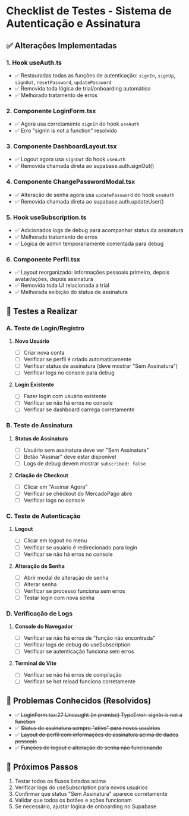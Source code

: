 # Checklist de Testes - Sistema de Autenticação e Assinatura

## ✅ Alterações Implementadas

### 1. Hook useAuth.ts

- ✅ Restauradas todas as funções de autenticação: `signIn`, `signUp`, `signOut`, `resetPassword`, `updatePassword`
- ✅ Removida toda lógica de trial/onboarding automático
- ✅ Melhorado tratamento de erros

### 2. Componente LoginForm.tsx

- ✅ Agora usa corretamente `signIn` do hook `useAuth`
- ✅ Erro "signIn is not a function" resolvido

### 3. Componente DashboardLayout.tsx

- ✅ Logout agora usa `signOut` do hook `useAuth`
- ✅ Removida chamada direta ao supabase.auth.signOut()

### 4. Componente ChangePasswordModal.tsx

- ✅ Alteração de senha agora usa `updatePassword` do hook `useAuth`
- ✅ Removida chamada direta ao supabase.auth.updateUser()

### 5. Hook useSubscription.ts

- ✅ Adicionados logs de debug para acompanhar status da assinatura
- ✅ Melhorado tratamento de erros
- ✅ Lógica de admin temporariamente comentada para debug

### 6. Componente Perfil.tsx

- ✅ Layout reorganizado: informações pessoais primeiro, depois avatar/ações, depois assinatura
- ✅ Removida toda UI relacionada a trial
- ✅ Melhorada exibição do status de assinatura

## 🧪 Testes a Realizar

### A. Teste de Login/Registro

1. **Novo Usuário**

   - [ ] Criar nova conta
   - [ ] Verificar se perfil é criado automaticamente
   - [ ] Verificar status de assinatura (deve mostrar "Sem Assinatura")
   - [ ] Verificar logs no console para debug

2. **Login Existente**
   - [ ] Fazer login com usuário existente
   - [ ] Verificar se não há erros no console
   - [ ] Verificar se dashboard carrega corretamente

### B. Teste de Assinatura

1. **Status de Assinatura**

   - [ ] Usuário sem assinatura deve ver "Sem Assinatura"
   - [ ] Botão "Assinar" deve estar disponível
   - [ ] Logs de debug devem mostrar `subscribed: false`

2. **Criação de Checkout**
   - [ ] Clicar em "Assinar Agora"
   - [ ] Verificar se checkout do MercadoPago abre
   - [ ] Verificar logs no console

### C. Teste de Autenticação

1. **Logout**

   - [ ] Clicar em logout no menu
   - [ ] Verificar se usuário é redirecionado para login
   - [ ] Verificar se não há erros no console

2. **Alteração de Senha**
   - [ ] Abrir modal de alteração de senha
   - [ ] Alterar senha
   - [ ] Verificar se processo funciona sem erros
   - [ ] Testar login com nova senha

### D. Verificação de Logs

1. **Console do Navegador**

   - [ ] Verificar se não há erros de "função não encontrada"
   - [ ] Verificar logs de debug do useSubscription
   - [ ] Verificar se autenticação funciona sem erros

2. **Terminal do Vite**
   - [ ] Verificar se não há erros de compilação
   - [ ] Verificar se hot reload funciona corretamente

## 🚨 Problemas Conhecidos (Resolvidos)

- ✅ ~~LoginForm.tsx:27 Uncaught (in promise) TypeError: signIn is not a function~~
- ✅ ~~Status de assinatura sempre "ativo" para novos usuários~~
- ✅ ~~Layout do perfil com informações de assinatura acima de dados pessoais~~
- ✅ ~~Funções de logout e alteração de senha não funcionando~~

## 📝 Próximos Passos

1. Testar todos os fluxos listados acima
2. Verificar logs do useSubscription para novos usuários
3. Confirmar que status "Sem Assinatura" aparece corretamente
4. Validar que todos os botões e ações funcionam
5. Se necessário, ajustar lógica de onboarding no Supabase
